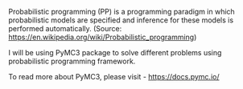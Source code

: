 Probabilistic programming (PP) is a programming paradigm in which probabilistic models are specified and inference for these models is performed automatically.
(Source: https://en.wikipedia.org/wiki/Probabilistic_programming)

I will be using PyMC3 package to solve different problems using probabilistic programming framework.

To read more about PyMC3, please visit - https://docs.pymc.io/


